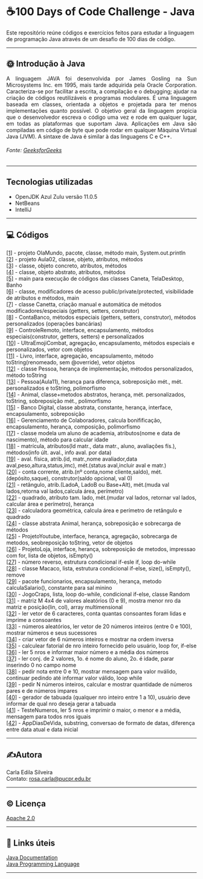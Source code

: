 # ☕100 Days of Code Challenge - Java

Este repositório reúne códigos e exercícios feitos para estudar a linguagem de programação Java através de um desafio de 100 dias de código.

---  

## 🌞 **Introdução à Java**  
<p align="justify"> 
A linguagem JAVA foi desenvolvida por James Gosling na Sun Microsystems Inc. em 1995, mais tarde adquirida pela Oracle Corporation. 
Caracteriza-se por facilitar a escrita, a compilação e o debugging; ajudar na criação de códigos reutilizáveis e programas modulares.
É uma linguagem baseada em classes, orientada a objetos e projetada para ter menos implementações quanto possível. O objetivo geral
da linguagem propicia que o desenvolvedor escreva o código uma vez e rode em qualquer lugar, em todas as plataformas que suportam 
Java. Aplicações em Java são compiladas em código de byte que pode rodar em qualquer Máquina Virtual Java (JVM). A sintaxe de Java
é similar à das linguagens C e C++.   
</p>  

###### Fonte: [GeeksforGeeks](https://www.geeksforgeeks.org/java/?ref=shm)

---  

## Tecnologias utilizadas  

- OpenJDK Azul Zulu versão 11.0.5  
- NetBeans  
- IntelliJ  

---  

## 💻 Códigos  
  
[[1]](https://github.com/rosacarla/100-days-of-code-challenge-Java/blob/main/OlaMundo/src/main/java/olamundo/OlaMundo.java) - projeto OlaMundo, pacote, classe, método main, System.out.println  
[[2]](https://github.com/rosacarla/100-days-of-code-challenge-Java/blob/main/Aula02/src/main/java/aula02/Caneta.java) - projeto Aula02, classe, objeto, atributos, métodos  
[[3]](https://github.com/rosacarla/100-days-of-code-challenge-Java/blob/main/Aula02/src/main/java/aula02/TelaDesktop.java) - classe, objeto concreto, atributos, métodos  
[[4]](https://github.com/rosacarla/100-days-of-code-challenge-Java/blob/main/Aula02/src/main/java/aula02/Banho.java) - classe, objeto abstrato, atributos, métodos  
[[5]](https://github.com/rosacarla/100-days-of-code-challenge-Java/blob/main/Aula02/src/main/java/aula02/Aula02.java) - main para execução de códigos das classes Caneta, TelaDesktop, Banho  
[[6]](https://github.com/rosacarla/100-days-of-code-challenge-Java/blob/main/Aula02/src/main/java/aula02/Aula03.java) - classe, modificadores de acesso public/private/protected, visibilidade de atributos e métodos, main   
[[7]](https://github.com/rosacarla/100-days-of-code-challenge-Java/tree/main/Aula04/src/main/java/aula04) - classe Canetta, criação manual e automática de métodos modificadores/especiais (getters, setters, construtor)  
[[8]](https://github.com/rosacarla/100-days-of-code-challenge-Java/tree/main/Aula05/src/main/java/Aula05) - ContaBanco, métodos especiais (getters, setters, construtor), métodos personalizados (operações bancárias)  
[[9]](https://github.com/rosacarla/100-days-of-code-challenge-Java/tree/main/Aula06/src/main/java/Aula06) - ControleRemoto, interface, encapsulamento, métodos especiais(construtor, getters, setters) e personalizados  
[[10]](https://github.com/rosacarla/100-days-of-code-challenge-Java/tree/main/UltraEmojiCombat/src/main/java/ultraemojicombat) - UltraEmojiCombat, agregação, encapsulamento, métodos especiais e personalizados, vetor com objetos  
[[11]](https://github.com/rosacarla/100-days-of-code-challenge-Java/tree/main/BookProject/src/book/project) - Livro, interface, agregação, encapsulamento, método toString(renomeado, sem @override), vetor objetos  
[[12]](https://github.com/rosacarla/100-days-of-code-challenge-Java/tree/main/ProjetoPessoas/src/projeto/pessoas) - classe Pessoa, herança de implementação, métodos personalizados, método toString  
[[13]](https://github.com/rosacarla/100-days-of-code-challenge-Java/tree/main/Aula11/src/aula11/projeto) - Pessoa(Aula11), herança para diferença, sobreposição mét., mét. personalizados e toString, polimorfismo  
[[14]](https://github.com/rosacarla/100-days-of-code-challenge-Java/tree/main/Aula12/src/aula12/projeto) - Animal, classe+metodos abstratos, herança, mét. personalizados, toString, sobreposição mét., polimorfismo  
[[15]](https://github.com/rosacarla/Banco-digital-com-Java-POO/tree/master/digital-bank-challenge/src/dio/com/digital/bank) - Banco Digital, classe abstrata, constante, herança, interface, encapsulamento, sobreposição  
[[16]](https://github.com/rosacarla/Mentoria-GFT-orientacao-a-objetos-Java/tree/master/src/me/dio) - Gerenciamento de Colaboradores, calcula bonifificação, encapsulamento, herança, composição, polimorfismo  
[[17]](https://github.com/rosacarla/Mentoria-GFT-orientacao-a-objetos-Java/blob/master/java-classes-poo/src/dio/com/java/Customer.java) - classe modela um aluno de academia, atributos(nome e data de nascimento), método para calcular idade  
[[18]](https://github.com/rosacarla/Mentoria-GFT-orientacao-a-objetos-Java/blob/master/java-classes-poo/src/dio/com/java/Enrollment.java) - matrícula, atributos(Id matr., data matr., aluno, avaliações fís.), métodos(info últ. aval., info aval. por data)  
[[19]](https://github.com/rosacarla/Mentoria-GFT-orientacao-a-objetos-Java/blob/master/java-classes-poo/src/dio/com/java/Assessment.java) - aval. física, atrib.(id, matr.,nome avaliador,data aval,peso,altura,status,imc), mét.(status aval,incluir aval e matr.)  
[[20]](https://github.com/rosacarla/Mentoria-GFT-orientacao-a-objetos-Java/blob/master/java-classes-poo/src/dio/com/java/CurrentAccount.java) - conta corrente, atrib.(nº conta,nome cliente,saldo), mét.(depósito,saque), construtor(saldo opcional, val 0)  
[[21]](https://github.com/rosacarla/Mentoria-GFT-orientacao-a-objetos-Java/blob/master/java-classes-poo/src/dio/com/java/Rectangle.java) - retângulo, atrib.(LadoA, LadoB ou Base+Alt), mét.(muda val lados,retorna val lados,calcula área, perímetro)  
[[22]](https://github.com/rosacarla/Mentoria-GFT-orientacao-a-objetos-Java/blob/master/java-classes-poo/src/dio/com/java/Square.java) - quadrado, atributo tam. lado, mét.(mudar val lados, retornar val lados, calcular área e perímetro), herança  
[[23]](https://github.com/rosacarla/Mentoria-GFT-orientacao-a-objetos-Java/blob/master/java-classes-poo/src/dio/com/java/GeometricCalculations.java) - calculadora geométrica, calcula área e perímetro de retângulo e quadrado  
[[24]](https://github.com/rosacarla/100-days-of-code-challenge-Java/tree/main/Aula13/src/aula13/projeto) - classe abstrata Animal, herança, sobreposição e sobrecarga de métodos  
[[25]](https://github.com/rosacarla/100-days-of-code-challenge-Java/tree/main/ProjetoYoutube/src/projeto/youtube) - ProjetoYoutube, interface, herança, agregação, sobrecarga de metodos, seobreposição toString, vetor de objetos  
[[26]](https://github.com/rosacarla/100-days-of-code-challenge-Java/tree/main/ProjetoLoja/src/projeto/loja) - ProjetoLoja, interface, herança, sobreposição de metodos, impressao com for, lista de objetos, isEmpty()  
[[27]](https://github.com/rosacarla/Mentoria-GFT-Start-Java-Desafio-Tecnico/blob/master/src/desafios/NumeroReverso.java) - número reverso, estrutura condicional if-esle if, loop do-while  
[[28]](https://github.com/rosacarla/Mentoria-GFT-Start-Java-Desafio-Tecnico/blob/master/src/desafios/Macaco.java) - classe Macaco, lista, estrutura condicional if-else, size(), isEmpty(), remove  
[[29]](https://github.com/rosacarla/Mentoria-GFT-Start-Java-Desafio-Tecnico/tree/master/src/desafios/funcionarios) - pacote funcionarios, encapsulamento, herança, metodo calculaSalario(), constante para sal minino  
[[30]](https://github.com/rosacarla/Mentoria-GFT-Start-Java-Desafio-Tecnico/tree/master/src/desafios/desafio) - JogoCraps, lista, loop do-while, condicional if-else, classe Random  
[[31]](https://github.com/rosacarla/GFT-start-woman-java/blob/main/011%20Estrutura-repeticao-arrays/exercises-loops-arrays/src/dio/com/arrays/ArrayMultidimensional.java) - matriz M 4x4 de valores aleatórios (0 e 9), mostra menor nro da matriz e posição(lin, col), array multimensional  
[[32]](https://github.com/rosacarla/GFT-start-woman-java/blob/main/011%20Estrutura-repeticao-arrays/exercises-loops-arrays/src/dio/com/arrays/Consoantes.java) - ler vetor de 6 caracteres, conta quantas consoantes foram lidas e imprime a consoantes  
[[33]](https://github.com/rosacarla/GFT-start-woman-java/blob/main/011%20Estrutura-repeticao-arrays/exercises-loops-arrays/src/dio/com/arrays/NumerosAleatorios.java) - números aleatórios, ler vetor de 20 números inteiros (entre 0 e 100), mostrar números e seus sucessores  
[[34]](https://github.com/rosacarla/GFT-start-woman-java/blob/main/011%20Estrutura-repeticao-arrays/exercises-loops-arrays/src/dio/com/arrays/OrdemInversa.java) - criar vetor de 6 números inteiros e mostrar na ordem inversa  
[[35]](https://github.com/rosacarla/GFT-start-woman-java/blob/main/011%20Estrutura-repeticao-arrays/exercises-loops-arrays/src/dio/com/loops/Fatorial.java) - calculear fatorial de nro inteiro fornecido pelo usuário, loop for, if-else  
[[36]](https://github.com/rosacarla/GFT-start-woman-java/blob/main/011%20Estrutura-repeticao-arrays/exercises-loops-arrays/src/dio/com/loops/MaiorEMedia.java) - ler 5 nros e informar maior número e a média dos números  
[[37]](https://github.com/rosacarla/GFT-start-woman-java/blob/main/011%20Estrutura-repeticao-arrays/exercises-loops-arrays/src/dio/com/loops/NomeEIdade.java) - ler conj. de 2 valores, 1o. é nome do aluno, 2o. é idade, parar inserindo 0 no campo nome  
[[38]](https://github.com/rosacarla/GFT-start-woman-java/blob/main/011%20Estrutura-repeticao-arrays/exercises-loops-arrays/src/dio/com/loops/Nota.java) - pedir nota entre 0 e 10, mostrar mensagem para valor nválido, continuar pedindo até informar valor válido, loop while  
[[39]](https://github.com/rosacarla/GFT-start-woman-java/blob/main/011%20Estrutura-repeticao-arrays/exercises-loops-arrays/src/dio/com/loops/ParEImpar.java) - pedir N números inteiros, calcular e mostrar quantidade de números pares e de números impares  
[[40]](https://github.com/rosacarla/GFT-start-woman-java/blob/main/011%20Estrutura-repeticao-arrays/exercises-loops-arrays/src/dio/com/loops/Tabuada.java) - gerador de tabuada (qualquer nro inteiro entre 1 a 10), usuário deve informar de qual nro deseja gerar a tabuada  
[[41]](https://github.com/rosacarla/100-days-of-code-challenge-Java/blob/main/exercicios-java-poo/src/exercicios/java/parte/a/TesteNumeros.java) - TesteNumeros, ler 5 nros e imprimir o maior, o menor e a média, mensagem para todos nros iguais  
[[42]](https://github.com/rosacarla/100-days-of-code-challenge-Java/blob/main/exercicios-java-poo/src/exercicios/java/parte/a/AppDiasDeVida.java) - AppDiasDeVida, substring, conversao de formato de datas, diferença entre data atual e data inicial


---   


## ✍️Autora  

Carla Edila Silveira  
Contato: rosa.carla@pucpr.edu.br  

---  

## ©️ Licença  

[Apache 2.0](https://choosealicense.com/licenses/apache-2.0/)  

---  

## 🔗 Links úteis  

[Java Documentation](https://docs.oracle.com/en/java/)  
[Java Programming Language](https://www.geeksforgeeks.org/java/)  

---  
